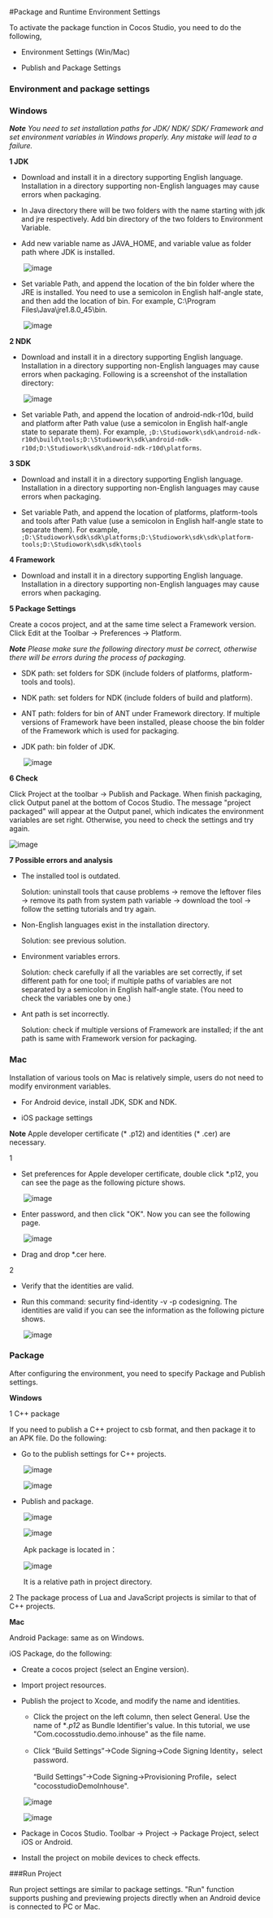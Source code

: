 #Package and Runtime Environment Settings 

To activate the package function in Cocos Studio, you need to do the following,

- Environment Settings (Win/Mac)

- Publish and Package Settings

### Environment and package settings

### Windows ###

***Note** You need to set installation paths for JDK/ NDK/ SDK/ Framework and set environment variables in Windows properly. Any mistake will lead to a failure.*

**1 JDK**

- Download and install it in a directory supporting English language. Installation in a directory supporting non-English languages may cause errors when packaging.

- In Java directory there will be two folders with the name starting with jdk and jre respectively. Add bin directory of the two folders to Environment Variable.

- Add new variable name as JAVA_HOME, and variable value as folder path where JDK is installed.

&emsp;&emsp;![image](../../studio-img/PackageAndRun/image0001.png)

- Set variable Path, and append the location of the bin folder where the JRE is installed. You need to use a semicolon in English half-angle state, and then add the location of bin. For example, C:\Program Files\Java\jre1.8.0_45\bin.

&emsp;&emsp;![image](../../studio-img/PackageAndRun/image0002.png)

**2 NDK**

- Download and install it in a directory supporting English language. Installation in a directory supporting non-English languages may cause errors when packaging. Following is a screenshot of the installation directory:

&emsp;&emsp;![image](../../studio-img/PackageAndRun/image0003.png)

- Set variable Path, and append the location of android-ndk-r10d, build and platform after Path value (use a semicolon in English half-angle state to separate them). For example, `;D:\Studiowork\sdk\android-ndk-r10d\build\tools;D:\Studiowork\sdk\android-ndk-r10d;D:\Studiowork\sdk\android-ndk-r10d\platforms`.

**3 SDK**

-  Download and install it in a directory supporting English language. Installation in a directory supporting non-English languages may cause errors when packaging.

- Set variable Path, and append the location of platforms, platform-tools and tools after Path value (use a semicolon in English half-angle state to separate them). For example, `;D:\Studiowork\sdk\sdk\platforms;D:\Studiowork\sdk\sdk\platform-tools;D:\Studiowork\sdk\sdk\tools`

**4 Framework**

- Download and install it in a directory supporting English language. Installation in a directory supporting non-English languages may cause errors when packaging.

**5 Package Settings**

Create a cocos project, and at the same time select a Framework version. Click Edit at the Toolbar -> Preferences -> Platform.

***Note** Please make sure the following directory must be correct, otherwise there will be errors during the process of packaging.*

- SDK path: set folders for SDK (include folders of platforms, platform-tools and tools).

- NDK path: set folders for NDK (include folders of build and platform).

- ANT path: folders for bin of ANT under Framework directory. If multiple versions of Framework have been installed, please choose the bin folder of the Framework which is used for packaging.

- JDK path: bin folder of JDK.

&emsp;&emsp;![image](../../studio-img/PackageAndRun/image0004.png)

**6 Check**

Click Project at the toolbar -> Publish and Package. When finish packaging, click Output panel at the bottom of Cocos Studio. The message "project packaged" will appear at the Output panel, which indicates the environment variables are set right. Otherwise, you need to  check the settings and try again.

![image](../../studio-img/PackageAndRun/image0000.png)

**7 Possible errors and analysis**

- The installed tool is outdated.

    Solution: uninstall tools that cause problems -> remove the leftover files -> remove its path from system path variable -> download the tool ->  follow the setting tutorials and try again.

- Non-English languages exist in the installation directory.

    Solution: see previous solution.

- Environment variables errors.

    Solution: check carefully if all the variables are set correctly, if set different path for one tool; if multiple paths of variables are not separated by a semicolon in English half-angle state. (You need to check the  variables one by one.)

-  Ant path is set incorrectly.

    Solution: check if multiple versions of Framework are installed; if the ant path is same with Framework version for packaging.

### Mac ###

Installation of various tools on Mac is relatively simple, users do not need to modify environment variables.

- For Android device, install JDK, SDK and NDK.

- iOS package settings

**Note** Apple developer certificate (* .p12) and identities (* .cer) are necessary.

1

- Set preferences for Apple developer certificate, double click *.p12, you can see the page as the following picture shows.

&emsp;&emsp;![image](../../studio-img/PackageAndRun/image0005.png)

- Enter password, and then click "OK". Now you can see the following page.

&emsp;&emsp;![image](../../studio-img/PackageAndRun/image0006.png)

- Drag and drop *.cer here.

2

- Verify that the identities are valid.

- Run this command: security find-identity -v -p codesigning. The identities are valid if you can see the information as the following picture shows.

&emsp;&emsp;![image](../../studio-img/PackageAndRun/image0007.png)

### Package  ###

After configuring the environment, you need to specify Package and Publish settings.

**Windows**

1  C++ package

If you need to publish a C++ project to csb format, and then package it to an APK file. Do the following:

- Go to the publish settings for C++ projects.

&emsp;&emsp;![image](../../studio-img/PackageAndRun/image0008.png)

&emsp;&emsp;![image](../../studio-img/PackageAndRun/image0009.png)

- Publish and package.

&emsp;&emsp;![image](../../studio-img/PackageAndRun/image0010.png)

&emsp;&emsp;![image](../../studio-img/PackageAndRun/image0011.png)

&emsp;&emsp;Apk package is located in：

&emsp;&emsp;![image](../../studio-img/PackageAndRun/image0012.png)

&emsp;&emsp;It is a relative path in project directory.

2 The package process of Lua and JavaScript projects is similar to that of C++ projects.

**Mac**

Android Package: same as on Windows.

iOS Package, do the following:

- Create a cocos project (select an Engine version).

- Import project resources.

- Publish the project to Xcode, and modify the name and identities.

    - Click the project on the left column, then select General. Use the name of **.p12* as Bundle Identifier's value. In this tutorial, we use "Com.cocosstudio.demo.inhouse" as the file name.

    - Click “Build Settings”->Code Signing->Code Signing Identity，select password.

        “Build Settings”->Code Signing->Provisioning Profile，select "cocosstudioDemoInhouse".

&emsp;&emsp;![image](../../studio-img/PackageAndRun/image0013.png)

&emsp;&emsp;![image](../../studio-img/PackageAndRun/image0014.png)

- Package in Cocos Studio. Toolbar -> Project -> Package Project, select iOS or Android.

- Install the project on mobile devices to check effects.

###Run Project

Run project settings are similar to package settings. "Run" function supports pushing and previewing projects directly when an Android device is connected to PC or Mac.
